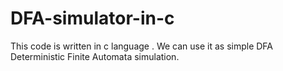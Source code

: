 # DFA-simulator-in-c
This code is written in c language . We can use  it as simple DFA Deterministic Finite Automata simulation. 
